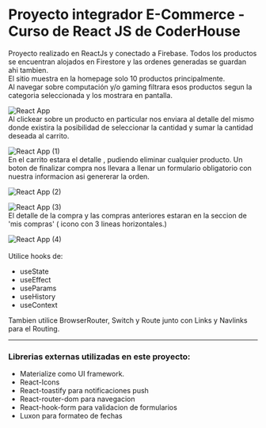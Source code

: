<h1>Proyecto integrador E-Commerce - Curso de React JS de CoderHouse</h1>


<p>
Proyecto realizado en ReactJs y conectado a Firebase. Todos los productos se encuentran alojados en Firestore y las ordenes generadas se guardan ahi tambien. 
<br>
El sitio muestra en la homepage solo 10 productos principalmente. 
<br>
Al navegar sobre computación y/o gaming filtrara esos productos segun la categoria seleccionada y los mostrara en pantalla.

![React App](https://user-images.githubusercontent.com/64560524/105754453-d6ae2680-5f28-11eb-8346-1a104f25cdc6.gif)
<br>
Al clickear sobre un producto en particular nos enviara al detalle del mismo donde existira la posibilidad de seleccionar la cantidad y sumar la cantidad deseada al carrito.

![React App (1)](https://user-images.githubusercontent.com/64560524/105754706-2856b100-5f29-11eb-9ff1-4aa20335fb36.gif)
<br>
En el carrito estara el detalle , pudiendo eliminar cualquier producto.
Un boton de finalizar compra nos llevara a llenar un formulario obligatorio con nuestra informacion asi genererar la orden.

![React App (2)](https://user-images.githubusercontent.com/64560524/105754883-576d2280-5f29-11eb-9b29-c2fa54c94cfe.gif)

![React App (3)](https://user-images.githubusercontent.com/64560524/105754918-62c04e00-5f29-11eb-876f-ee3194295dc5.gif)
<br>
El detalle de la compra y las compras anteriores estaran en la seccion de 'mis compras' ( icono con 3 lineas horizontales.)

![React App (4)](https://user-images.githubusercontent.com/64560524/105755011-7ff51c80-5f29-11eb-83b2-de246574fde6.gif)
<br>
<br>
Utilice hooks de:
    <ul>
        <li>useState</li>
        <li>useEffect</li>
        <li>useParams</li>
        <li>useHistory</li>
        <li>useContext</li>
    </ul>

Tambien utilice BrowserRouter, Switch y Route junto con Links y Navlinks para el Routing.
</p>

<hr>
<h3>Librerias externas utilizadas en este proyecto:</h3>
<ul>
    <li>Materialize como UI framework.</li>
    <li>React-Icons</li>
    <li>React-toastify para notificaciones push</li>
    <li>React-router-dom para navegacion</li>
    <li>React-hook-form para validacion de formularios</li>
    <li>Luxon para formateo de fechas</li>
</ul>

